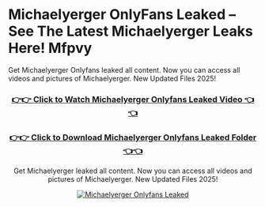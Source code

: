 # Michaelyerger OnlyFans Leaked – See The Latest Michaelyerger Leaks Here! Mfpvy

Get Michaelyerger Onlyfans leaked all content. Now you can access all videos and pictures of Michaelyerger. New Updated Files 2025!  
<div align="center">
  
### [👉👉 Click to Watch Michaelyerger Onlyfans Leaked Video 👈👈](https://links2leaks.com/michaelyerger)  
### [👉👉 Click to Download Michaelyerger Onlyfans Leaked Folder 👈👈](https://links2leaks.com/michaelyerger)  

Get Michaelyerger leaked all content. Now you can access all videos and pictures of Michaelyerger. New Updated Files 2025!  

[![Michaelyerger Onlyfans Leaked](https://i.ibb.co/93hzkbrt/l2l.gif)](https://links2leaks.com/michaelyerger)  

</div>
